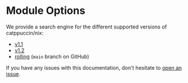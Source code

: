 # Module Options

We provide a search engine for the different supported versions of catppuccin/nix:

- [v1.1](/search/v1.1)
- [v1.2](/search/v1.2)
- [rolling](/search/rolling) (`main` branch on GitHub)

If you have any issues with this documentation, don't hesitate to [open an issue](https://github.com/catppuccin/nix/issues/new).
